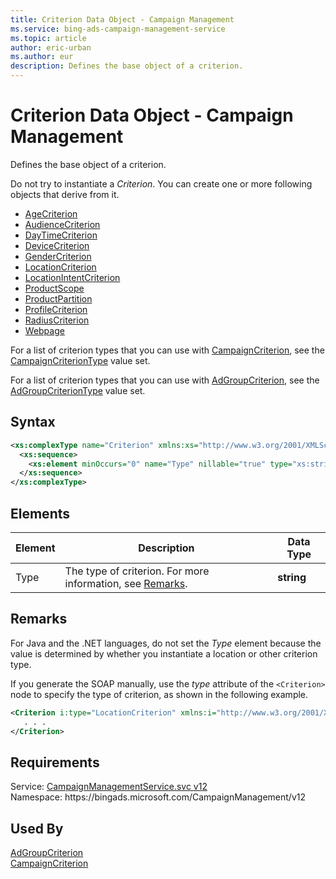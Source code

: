 ```yaml
---
title: Criterion Data Object - Campaign Management
ms.service: bing-ads-campaign-management-service
ms.topic: article
author: eric-urban
ms.author: eur
description: Defines the base object of a criterion.
---
```

# Criterion Data Object - Campaign Management
Defines the base object of a criterion.

Do not try to instantiate a *Criterion*. You can create one or more following objects that derive from it.
-  [AgeCriterion](agecriterion.md)  
-  [AudienceCriterion](audiencecriterion.md)  
-  [DayTimeCriterion](daytimecriterion.md)  
-  [DeviceCriterion](devicecriterion.md)  
-  [GenderCriterion](gendercriterion.md)  
-  [LocationCriterion](locationcriterion.md)  
-  [LocationIntentCriterion](locationintentcriterion.md)  
-  [ProductScope](productscope.md)  
-  [ProductPartition](productpartition.md)  
-  [ProfileCriterion](profilecriterion.md)  
-  [RadiusCriterion](radiuscriterion.md)  
-  [Webpage](webpage.md)  

For a list of criterion types that you can use with [CampaignCriterion](campaigncriterion.md), see the [CampaignCriterionType](campaigncriteriontype.md) value set.

For a list of criterion types that you can use with [AdGroupCriterion](adgroupcriterion.md), see the [AdGroupCriterionType](adgroupcriteriontype.md) value set.

## Syntax
```xml
<xs:complexType name="Criterion" xmlns:xs="http://www.w3.org/2001/XMLSchema">
  <xs:sequence>
    <xs:element minOccurs="0" name="Type" nillable="true" type="xs:string" />
  </xs:sequence>
</xs:complexType>
```

## <a name="elements"></a>Elements

|Element|Description|Data Type|
|-----------|---------------|-------------|
|<a name="type"></a>Type|The type of criterion. For more information, see [Remarks](#remarks).|**string**|

## <a name="remarks"></a>Remarks
For Java and the .NET languages, do not set the *Type* element because the value is determined by whether you instantiate a location or other criterion type.

If you generate the SOAP manually, use the *type* attribute of the `<Criterion>` node to specify the type of criterion, as shown in the following example.

```xml
<Criterion i:type="LocationCriterion" xmlns:i="http://www.w3.org/2001/XMLSchema-instance">
   . . .
</Criterion>
```

## Requirements
Service: [CampaignManagementService.svc v12](https://campaign.api.bingads.microsoft.com/Api/Advertiser/CampaignManagement/v12/CampaignManagementService.svc)  
Namespace: https\://bingads.microsoft.com/CampaignManagement/v12  

## Used By
[AdGroupCriterion](adgroupcriterion.md)  
[CampaignCriterion](campaigncriterion.md)  
